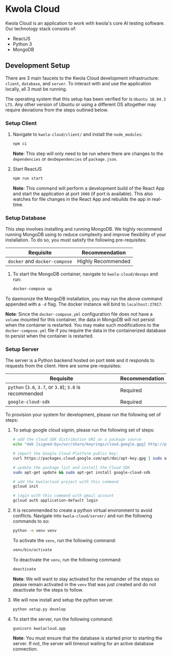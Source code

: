 # Kwola Cloud

Kwola Cloud is an application to work with kwola's core AI testing software. Our technology stack consists of:

- ReactJS
- Python 3
- MongoDB

## Development Setup

There are 3 main faucets to the Kwola Cloud development infrastructure: `client`, `database`, and `server`. To interact with and use the application locally, all 3 must be running.

The operating system that this setup has been verified for is `Ubuntu 18.04.3 LTS`. Any other version of Ubuntu or using a different OS altogether may require deviations from the steps outlined below.

### Setup Client

1. Navigate to `kwola-cloud/client/` and install the `node_modules`:

   ```bash
   npm ci
   ```

   **Note**: This step will only need to be run where there are changes to the `dependencies` or `devDependencies` of `package.json`.

2. Start ReactJS

   ```bash
   npm run start
   ```

   **Note**: This command will perform a development build of the React App and start the application at port `3000` (if port is available). This also watches for file changes in the React App and rebuilds the app in real-time.

### Setup Database

This step involves installing and running MongoDB. We highly recommend running MongoDB using to reduce complexity and improve flexibility of your installation. To do so, you must satisfy the following pre-requisites:

| Requisite                     | Recommendation     |
| ----------------------------- | ------------------ |
| `docker` and `docker-compose` | Highly Recommended |

1. To start the MongoDB container, navigate to `kwola-cloud/devops` and run:

   ```bash
   docker-compose up
   ```

To daemonize the MongoDB installation, you may run the above command appended with a `-d` flag. The docker instance will bind to `localhost:27017`.

**Note**: Since the `docker-compose.yml` configuration file does not have a `volume` mounted for this container, the data in MongoDB will not persist when the container is restarted. You may make such modifications to the `docker-compose.yml` file if you require the data in the containerized database to persist when the container is restarted.

### Setup Server

The server is a Python backend hosted on port `8000` and it responds to requests from the client. Here are some pre-requisites:

| Requisite                                               | Recommendation |
| ------------------------------------------------------- | -------------- |
| `python` (`3.6`, `3.7`, or `3.8`); `3.8` is recommended | Required       |
| `google-cloud-sdk`                                      | Required       |

To provision your system for development, please run the following set of steps:

1. To setup google cloud signin, please run the following set of steps:

   ```bash
   # add the cloud SDK distribution URI as a package source
   echo "deb [signed-by=/usr/share/keyrings/cloud.google.gpg] http://packages.cloud.google.com/apt cloud-sdk main" | sudo tee -a /etc/apt/sources.list.d/google-cloud-sdk.list

   # import the Google Cloud Platform public key:
   curl https://packages.cloud.google.com/apt/doc/apt-key.gpg | sudo apt-key --keyring /usr/share/keyrings/cloud.google.gpg add -

   # update the package list and install the Cloud SDK
   sudo apt-get update && sudo apt-get install google-cloud-sdk

   # add the kwolacloud project with this command
   gcloud init

   # login with this command with gmail account
   gcloud auth application-default login
   ```

2. It is recommended to create a python virtual environment to avoid conflicts. Navigate into `kwola-cloud/server/` and run the following commands to so:

   ```bash
   python -m venv venv
   ```

   To activate the `venv`, run the following command:

   ```bash
   venv/bin/activate
   ```

   To deactivate the `venv`, run the following command:

   ```bash
   deactivate
   ```

   **Note**: We will want to stay activated for the remainder of the steps so please remain activated in the `venv` that was just created and do not deactivate for the steps to follow.

3. We will now install and setup the python server.

   ```bash
   python setup.py develop
   ```

4. To start the server, run the following command:

   ```bash
   gunicorn kwolacloud.app
   ```

   **Note**: You must ensure that the database is started prior to starting the server. If not, the server will timeout waiting for an active database connection.
